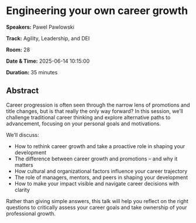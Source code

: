 # Engineering your own career growth

**Speakers:** Pawel Pawlowski
                    
**Track:** Agility, Leadership, and DEI
                    
**Room:** 28
                    
**Date & Time:** 2025-06-14 10:15:00
                    
**Duration:** 35 minutes
                    
## Abstract
                    
Career progression is often seen through the narrow lens of promotions and title changes, but is that really the only way forward? In this session, we’ll challenge traditional career thinking and explore alternative paths to advancement, focusing on your personal goals and motivations.

We’ll discuss:
- How to rethink career growth and take a proactive role in shaping your development
- The difference between career growth and promotions – and why it matters
- How cultural and organizational factors influence your career trajectory
- The role of managers, mentors, and peers in shaping your development
- How to make your impact visible and navigate career decisions with clarity

Rather than giving simple answers, this talk will help you reflect on the right questions to critically assess your career goals and take ownership of your professional growth.

